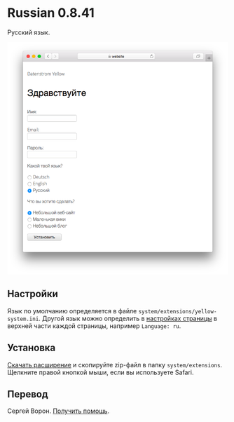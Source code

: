 # Russian 0.8.41

Русский язык.

<p align="center"><img src="russian-screenshot.png?raw=true" alt="Скриншот"></p>

## Настройки

Язык по умолчанию определяется в файле `system/extensions/yellow-system.ini`. Другой язык можно определить в [настройках страницы](https://github.com/annaesvensson/yellow-core#settings-page) в верхней части каждой страницы, например `Language: ru`.

## Установка

[Скачать расширение](https://github.com/datenstrom/yellow-extensions/raw/main/downloads/russian.zip) и скопируйте zip-файл в папку `system/extensions`. Щелкните правой кнопкой мыши, если вы используете Safari.

## Перевод

Сергей Ворон. [Получить помощь](https://datenstrom.se/yellow/help/).

